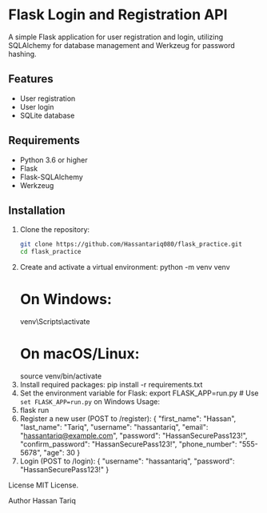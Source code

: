 # Flask Login and Registration API

A simple Flask application for user registration and login, utilizing SQLAlchemy for database management and Werkzeug for password hashing.

## Features

- User registration
- User login
- SQLite database

## Requirements

- Python 3.6 or higher
- Flask
- Flask-SQLAlchemy
- Werkzeug

## Installation

1. Clone the repository:
   ```bash
   git clone https://github.com/Hassantariq080/flask_practice.git
   cd flask_practice
2. Create and activate a virtual environment:
   python -m venv venv
    # On Windows:
    venv\Scripts\activate
    # On macOS/Linux:
    source venv/bin/activate
3. Install required packages:
   pip install -r requirements.txt
4. Set the environment variable for Flask:
   export FLASK_APP=run.py  # Use `set FLASK_APP=run.py` on Windows
Usage:
1. flask run
2. Register a new user (POST to /register):
   {
  "first_name": "Hassan",
  "last_name": "Tariq",
  "username": "hassantariq",
  "email": "hassantariq@example.com",
  "password": "HassanSecurePass123!",
  "confirm_password": "HassanSecurePass123!",
  "phone_number": "555-5678",
  "age": 30
  }
3. Login (POST to /login):
   {
  "username": "hassantariq",
  "password": "HassanSecurePass123!"
  }

License
MIT License.

Author
Hassan Tariq

